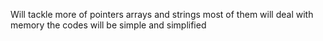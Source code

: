 Will tackle more of pointers arrays and strings
most of them will deal with memory
the codes will be simple and simplified

